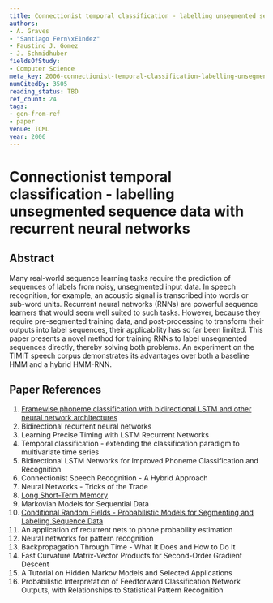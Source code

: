 ```yaml
---
title: Connectionist temporal classification - labelling unsegmented sequence data with recurrent neural networks
authors:
- A. Graves
- "Santiago Fern\xE1ndez"
- Faustino J. Gomez
- J. Schmidhuber
fieldsOfStudy:
- Computer Science
meta_key: 2006-connectionist-temporal-classification-labelling-unsegmented-sequence-data-with-recurrent-neural-networks
numCitedBy: 3505
reading_status: TBD
ref_count: 24
tags:
- gen-from-ref
- paper
venue: ICML
year: 2006
---
```


# Connectionist temporal classification - labelling unsegmented sequence data with recurrent neural networks

## Abstract

Many real-world sequence learning tasks require the prediction of sequences of labels from noisy, unsegmented input data. In speech recognition, for example, an acoustic signal is transcribed into words or sub-word units. Recurrent neural networks (RNNs) are powerful sequence learners that would seem well suited to such tasks. However, because they require pre-segmented training data, and post-processing to transform their outputs into label sequences, their applicability has so far been limited. This paper presents a novel method for training RNNs to label unsegmented sequences directly, thereby solving both problems. An experiment on the TIMIT speech corpus demonstrates its advantages over both a baseline HMM and a hybrid HMM-RNN.

## Paper References

1. [Framewise phoneme classification with bidirectional LSTM and other neural network architectures](2005-framewise-phoneme-classification-with-bidirectional-lstm-and-other-neural-network-architectures)
2. Bidirectional recurrent neural networks
3. Learning Precise Timing with LSTM Recurrent Networks
4. Temporal classification - extending the classification paradigm to multivariate time series
5. Bidirectional LSTM Networks for Improved Phoneme Classification and Recognition
6. Connectionist Speech Recognition - A Hybrid Approach
7. Neural Networks - Tricks of the Trade
8. [Long Short-Term Memory](1997-long-short-term-memory)
9. Markovian Models for Sequential Data
10. [Conditional Random Fields - Probabilistic Models for Segmenting and Labeling Sequence Data](2001-conditional-random-fields-probabilistic-models-for-segmenting-and-labeling-sequence-data)
11. An application of recurrent nets to phone probability estimation
12. Neural networks for pattern recognition
13. Backpropagation Through Time - What It Does and How to Do It
14. Fast Curvature Matrix-Vector Products for Second-Order Gradient Descent
15. A Tutorial on Hidden Markov Models and Selected Applications
16. Probabilistic Interpretation of Feedforward Classification Network Outputs, with Relationships to Statistical Pattern Recognition
